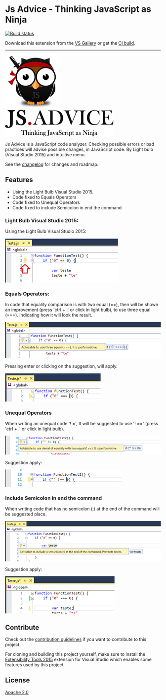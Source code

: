 # Js Advice - Thinking JavaScript as Ninja

[![Build status](https://ci.appveyor.com/api/projects/status/au4adqoicqd04ip1?svg=true)](https://ci.appveyor.com/project/MackMendes/jsadvice-beta)

Download this extension from the [VS Gallery](https://visualstudiogallery.msdn.microsoft.com/fdb40cc5-7e22-4d35-9b07-ce7e5aee3a46?SRC=VSIDE)
or get the [CI build](http://vsixgallery.com/extension/8e5bc658-1ed9-4839-939b-204b758063a6/).

---------------------------------------

![Context Menu](art/logo/coruja-175x175.png) ![Context Menu](art/logo/js-advice-350.png)


Js Advice is a JavaScript code analyzer. Checking possible errors or bad practices will advise possible changes, in JavaScript code. By Light bulb (Visual Studio 2015) and intuitive menu.

See the [changelog](CHANGELOG.md) for changes and roadmap.

## Features

- Using the Light Bulb Visual Studio 2015.
- Code fixed to Equals Operators
- Code fixed to Unequal Operators
- Code fixed to include Semicolon in end the command

### Light Bulb Visual Studio 2015:
Using the Light Bulb Visual Studio 2015:

![Context Menu](art/features/LightBulb.PNG)

### Equals Operators:
In code that equality comparison is with two equal (==), then will be shown an improvement (press 'ctrl + .' or click in light bulb), to use three equal (===). Indicating how it will look the result.  

![Context Menu](art/features/EqualOperators1.PNG)

Pressing enter or clicking on the suggestion, will apply.

![Context Menu](art/features/EqualOperators2.PNG)

### Unequal Operators
When writing an unequal code '! =', It will be suggested to use '! ==' (press 'ctrl + .' or click in light bulb).

![Context Menu](art/features/UnequalOperators.PNG)

Suggestion apply:

![Context Menu](art/features/UnequalOperators2.PNG)

### Include Semicolon in end the command
When writing code that has no semicolon (;) at the end of the command will be suggested place.

![Context Menu](art/features/IncludeSemicolon.PNG)

Suggestion apply:

![Context Menu](art/features/IncludeSemicolon2.PNG)

## Contribute
Check out the [contribution guidelines](CONTRIBUTING.md)
if you want to contribute to this project.

For cloning and building this project yourself, make sure
to install the
[Extensibility Tools 2015](https://visualstudiogallery.msdn.microsoft.com/ab39a092-1343-46e2-b0f1-6a3f91155aa6)
extension for Visual Studio which enables some features
used by this project.

## License
[Apache 2.0](LICENSE)